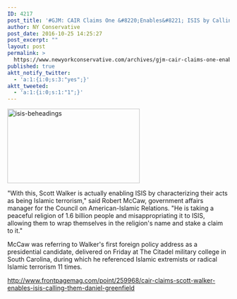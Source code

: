 ```yaml
---
ID: 4217
post_title: '#GJM: CAIR Claims One &#8220;Enables&#8221; ISIS by Calling Them Muslim Terrorists #tcot'
author: NY Conservative
post_date: 2016-10-25 14:25:27
post_excerpt: ""
layout: post
permalink: >
  https://www.newyorkconservative.com/archives/gjm-cair-claims-one-enables-isis-by-calling-them-muslim-terrorists-tcot/
published: true
aktt_notify_twitter:
  - 'a:1:{i:0;s:3:"yes";}'
aktt_tweeted:
  - 'a:1:{i:0;s:1:"1";}'
---
```

<a href="https://www.newyorkconservative.com/wp-content/uploads/2015/08/isis-beheadings.jpg"><img class="alignnone size-medium wp-image-3659" src="https://www.newyorkconservative.com/wp-content/uploads/2015/08/isis-beheadings-300x169.jpg" alt="isis-beheadings" width="300" height="169" /></a>

"With this, Scott Walker is actually enabling ISIS by characterizing their acts as being Islamic terrorism," said Robert McCaw, government affairs manager for the Council on American-Islamic Relations. "He is taking a peaceful religion of 1.6 billion people and misappropriating it to ISIS, allowing them to wrap themselves in the religion's name and stake a claim to it."

McCaw was referring to Walker's first foreign policy address as a presidential candidate, delivered on Friday at The Citadel military college in South Carolina, during which he referenced Islamic extremists or radical Islamic terrorism 11 times.

<a href="http://www.frontpagemag.com/point/259968/cair-claims-scott-walker-enables-isis-calling-them-daniel-greenfield">http://www.frontpagemag.com/point/259968/cair-claims-scott-walker-enables-isis-calling-them-daniel-greenfield</a>

&nbsp;